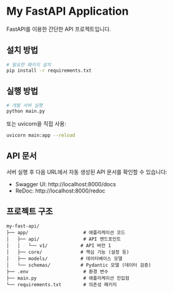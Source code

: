 # My FastAPI Application

FastAPI를 이용한 간단한 API 프로젝트입니다.

## 설치 방법

```bash
# 필요한 패키지 설치
pip install -r requirements.txt
```

## 실행 방법

```bash
# 개발 서버 실행
python main.py
```

또는 uvicorn을 직접 사용:

```bash
uvicorn main:app --reload
```

## API 문서

서버 실행 후 다음 URL에서 자동 생성된 API 문서를 확인할 수 있습니다:

- Swagger UI: http://localhost:8000/docs
- ReDoc: http://localhost:8000/redoc

## 프로젝트 구조

```
my-fast-api/
├── app/                    # 애플리케이션 코드
│   ├── api/                # API 엔드포인트
│   │   └── v1/            # API 버전 1
│   ├── core/              # 핵심 기능 (설정 등)
│   ├── models/            # 데이터베이스 모델
│   └── schemas/           # Pydantic 모델 (데이터 검증)
├── .env                    # 환경 변수
├── main.py                 # 애플리케이션 진입점
└── requirements.txt        # 의존성 패키지
```
